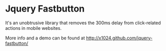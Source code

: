 
# Jquery Fastbutton

It's an unobtrusive library that removes the 300ms delay from click-related actions in mobile websites.

More info and a demo can be found at http://x1024.github.com/jquery-fastbutton/
